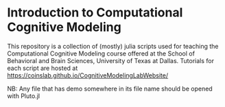 # Introduction to Computational Cognitive Modeling 

This repository is a collection of (mostly) julia scripts used for teaching the Computational Cognitive Modeling course offered at
the School of Behavioral and Brain Sciences, University of Texas at Dallas. Tutorials for each script are hosted at https://coinslab.github.io/CognitiveModelingLabWebsite/ 

NB: Any file that has demo somewhere in its file name should be opened with Pluto.jl 